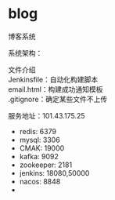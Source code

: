 # blog
博客系统

系统架构：  


文件介绍  
Jenkinsfile：自动化构建脚本  
email.html：构建成功通知模板  
.gitignore：确定某些文件不上传  

服务地址：101.43.175.25
- redis: 6379
- mysql: 3306
- CMAK: 19000
- kafka: 9092
- zookeeper: 2181
- jenkins: 18080,50000
- nacos: 8848
- 